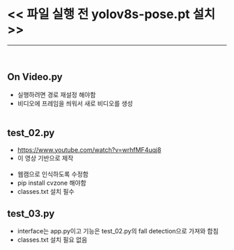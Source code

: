 # << 파일 실행 전 yolov8s-pose.pt 설치 >>
***
<br/>

## On Video.py
* 실행하려면 경로 재설정 해야함<br/>
* 비디오에 프레임을 씌워서 새로 비디오를 생성<br/><br/>


## test_02.py
* https://www.youtube.com/watch?v=wrhfMF4uqj8<br/>
* 이 영상 기반으로 제작<br/><br/>
* 웹캠으로 인식하도록 수정함<br/>
* pip install cvzone 해야함<br/>
* classes.txt 설치 필수<br/>


## test_03.py
* interface는 app.py이고 기능은 test_02.py의 fall detection으로 가져와 합침<br/>
* classes.txt 설치 필요 없음<br/>
